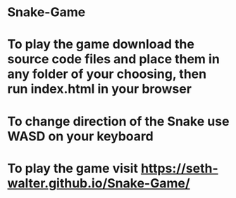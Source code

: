 # Snake-Game
# To play the game download the source code files and place them in any folder of your choosing, then run index.html in your browser
# To change direction of the Snake use WASD on your keyboard
# To play the game visit https://seth-walter.github.io/Snake-Game/
